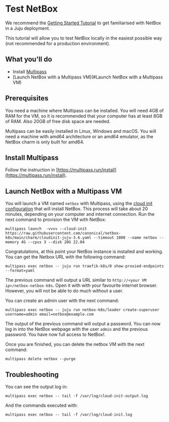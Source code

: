 <!-- vale Canonical.007-Headings-sentence-case = NO -->
# Test NetBox
<!-- vale Canonical.007-Headings-sentence-case = YES -->

We recommend the [Getting Started Tutorial](./getting-started.md) to get familiarised with NetBox in a Juju deployment.

This tutorial will allow you to test NetBox locally in the easiest possible way (not recommended for a production environment).

## What you'll do

- Install [Multipass](https://multipass.run)
- [Launch NetBox with a Multipass VM](#Launch NetBox with a Multipass VM)

## Prerequisites

You need a machine where Multipass can be installed. You will need 4GB of RAM for the VM, so it is recommended that
your computer has at least 8GB of RAM. Also 20GB of free disk space are needed.

Multipass can be easily installed in Linux, Windows and macOS. You will need a machine with amd64 architecture or an amd64 emulator,
as the NetBox charm is only built for amd64.

## Install Multipass

Follow the instruction in [https://multipass.run/install](https://multipass.run/install).

<!-- vale Canonical.007-Headings-sentence-case = NO -->
## Launch NetBox with a Multipass VM
<!-- vale Canonical.007-Headings-sentence-case = YES -->

You will launch a VM named `netbox` with Multipass, using the
[cloud init configuration](https://raw.githubusercontent.com/canonical/netbox-k8s/main/charm/cloudinit-juju-3.6.yaml)
that will install NetBox. This process will take about 20 minutes, depending on your computer and internet connection.
Run the next command to provision the VM with NetBox:
```
multipass launch  -vvvv --cloud-init https://raw.githubusercontent.com/canonical/netbox-k8s/main/charm/cloudinit-juju-3.6.yaml --timeout 1800 --name netbox --memory 4G --cpus 3 --disk 20G 22.04
```

Congratulations, at this point your NetBox instance is installed and working. You can get the Netbox URL
with the following command:
```
multipass exec netbox -- juju run traefik-k8s/0 show-proxied-endpoints --format=yaml
```

The previous command will output a URL similar to `http://<your VM ip>/netbox-netbox-k8s`. Open it with
with your favourite internet browser. However, you will not be able to do much without a user.

You can create an admin user with the next command:
```
multipass exec netbox -- juju run netbox-k8s/leader create-superuser username=admin email=netbox@example.com
```

The output of the previous command will output a password. You can now log in into the NetBox
webpage with the user `admin` and the previous password. You have now full access to NetBox!.

Once you are finished, you can delete the netbox VM with the next command:
```
multipass delete netbox --purge
```

## Troubleshooting

You can see the output log in:
```
multipass exec netbox -- tail -f /var/log/cloud-init-output.log
```

And the commands executed with:
```
multipass exec netbox -- tail -f /var/log/cloud-init.log
```

